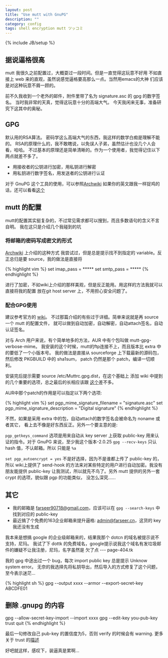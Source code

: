 ```yaml
---
layout: post
title: "Use mutt with GnuPG"
description: ""
category: config
tags: shell encryption mutt ツッコミ
---
```

{% include JB/setup %}

## 据说逼格很高

mutt 我很久之前配置过，大概耍过一段时间。但是一直觉得这玩意不好用
不如直接上 web 来的直观，虽然说感觉逼格要高那么一点。当然用emacs的大神
们应该是对这种玩意不屑一顾的。

前不久我收到一个老外的邮件，附件里带了名为 signature.asc 的 gpg 的数字签名。
当时我非常的天真，觉得这玩意十分的高端大气。
今天我闲来无事，准备研究下这其中的奥秘。

## GPG

默认用的RSA算法。
密码学这么高端大气的东西，我这样的数学白痴是理解不能的。
RSA的原理什么的，我不敢瞎说，以免误人子弟，虽然估计也没几个人会看，哈哈。
不过基本的原理还是简单清晰的。作为一个使用者，我觉得记住以下两点就差不多了。

* 用接收者的公钥进行加密，用私钥进行解密
* 用私钥进行数字签名，用发送者的公钥进行认证

对于 GnuPG 这个工具的使用，可以参照[Archwiki](https://wiki.archlinux.org/index.php/GPG)
如果你的英文跟我一样捉鸡的话，还可以看看[这个](http://www.ruanyifeng.com/blog/2013/07/gpg.html)

## mutt 的配置

mutt的配置其实挺复杂的，不过常见需求都可以搜到，而且多数语句的含义不言自明。
我在这只是介绍几个我碰到的坑

### 将邮箱的密码写成密文的形式

[Archwiki](https://wiki.archlinux.org/index.php/Mutt#Passwords_management) 上介绍的这种方式
我尝试过，但是总是提示找不到指定的 variable。反正总归是要 source，我的做法是直接将

{% highlight vim %}
set imap_pass = *****
set smtp_pass = *****
{% endhighlight %}

进行了加密，不如wiki上介绍的那样美观，但是反正能用。用这样的方法我就可以直接将我的配置
放在git host server 上，不用担心安全问题了。

### 配合GPG使用

建议参考官方的 [wiki](http://dev.mutt.org/trac/wiki/MuttGuide/UseGPG)。
不过那篇介绍的有些过于详细。简单来说就是再 source 一个 mutt 的配置文件，
就可以做到自动加密，自动解密，自动attach签名，自动认证签名。

对与 Arch 用户来说，有个简单地多的方法，AUR 中有个包叫做 mutt-gpg-verbose-mime。
我安装的这个时候，mutt的ftp连接不上，而且版本比 extra 中的要低了一个小版本号。
我的做法是直接从 sourceforge 上下载最新的源码包，然后修改 PKGBUILD 中的 sha1sum，
patch 仍然是那个 patch，编译一切顺利。

安装完后提示需要 source /etc/Muttrc.gpg.dist，在这个基础上
添加 wiki 中提到的几个重要的选项，总之最后的长相应该跟
[这个](https://github.com/farseer90718/dotfiles/blob/master/.mutt/.gpgrc)差不多。

AUR中那个patch的作用是可以指定以下两个选项:

{% highlight vim %}
set pgp_mime_signature_filename    = "signature.asc"
set pgp_mime_signature_description = "Digital signature"
{% endhighlight %}

不然，如果是采用 extra 中的包，自动attach的数字签名会被命名为 noname 或者其它，
看上去不像是好东西反正。另外一个要主意的是:

`pgp_getkeys_command` 选项是用来自动从 key server 上获取 public-key 用来认证的指令。对于
GnuPG 来说，至少我这个版本-2.0.25 `gpg --recv-keys` 只认 hash 值，不认邮箱。所以
只能是 `%a`

`set pgp_autoencrypt = yes` 不是好选择，因为不是谁都上传了 public-key 的，所以
wiki上提供了 send-hook 的方法来对某些特定的用户进行自动加密。我没有朋友能提供 public-key
让我测试，所以就先不鸟了。另外 mutt 提供的另外一套 crypt 的选项，貌似跟 pgp 的功能类似，
没怎么深究......

## 其它

* 我的邮箱是 farseer90718@gmail.com，应该可以在 `gpg --search-keys` 中找到对应的 public-key
* 最近搞了个免费的163企业邮箱来提升逼格: admin@farseer.cn，这货的 key 我还没有生成

我本来是想搞 google 的企业级邮箱来的，结果我那个 dotcn 的域名被提示说不支持，尼玛。
我试了下 dottk 的免费域名，google提示说我这个域名有发垃圾邮件的嫌疑不让我注册，尼玛，名字虽然是
欠了点 --- page-404.tk

我的 gpg 中途出过一个 bug，每次 import public key 总是提示 Unknow system error。
无奈的我选择先将私钥导出，然后导入的方式修复了这个问题，至今表示迷茫...

{% highlight sh %}
gpg --output xxxx --armor --export-secret-key ABCDFE01
## 删除 .gnupg 的内容
gpg --allow-secret-key-import --import xxxx
gpg --edit-key you-pub-key trust quit
{% endhighlight %}

最后一句修改自己 pub-key 的置信度为5，否则 verify 的时候会有 warning.
更多关于 trust 的[描述](https://www.gnupg.org/gph/en/manual/x334.html)

好吧就这样，感叹下，装逼真是累啊...
